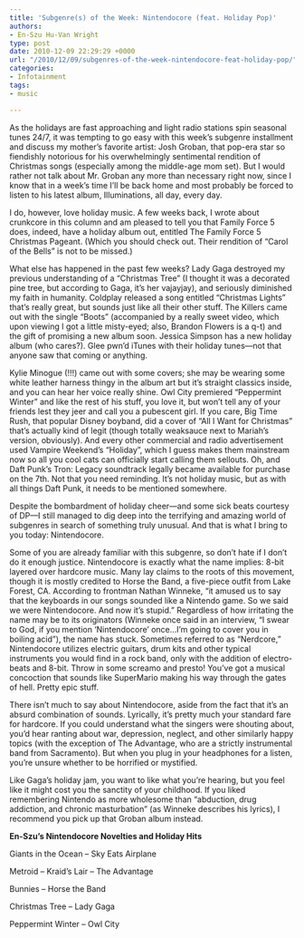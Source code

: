 ```yaml
---
title: 'Subgenre(s) of the Week: Nintendocore (feat. Holiday Pop)'
authors:
- En-Szu Hu-Van Wright
type: post
date: 2010-12-09 22:29:29 +0000
url: "/2010/12/09/subgenres-of-the-week-nintendocore-feat-holiday-pop/"
categories:
- Infotainment
tags:
- music

---
```

As the holidays are fast approaching and light radio stations spin seasonal tunes 24/7, it was tempting to go easy with this week’s subgenre installment and discuss my mother’s favorite artist: Josh Groban, that pop-era star so fiendishly notorious for his overwhelmingly sentimental rendition of Christmas songs (especially among the middle-age mom set). But I would rather not talk about Mr. Groban any more than necessary right now, since I know that in a week’s time I’ll be back home and most probably be forced to listen to his latest album, Illuminations, all day, every day.

I do, however, love holiday music. A few weeks back, I wrote about crunkcore in this column and am pleased to tell you that Family Force 5 does, indeed, have a holiday album out, entitled The Family Force 5 Christmas Pageant. (Which you should check out. Their rendition of “Carol of the Bells” is not to be missed.)

What else has happened in the past few weeks? Lady Gaga destroyed my previous understanding of a “Christmas Tree” (I thought it was a decorated pine tree, but according to Gaga, it’s her vajayjay), and seriously diminished my faith in humanity. Coldplay released a song entitled “Christmas Lights” that’s really great, but sounds just like all their other stuff. The Killers came out with the single “Boots” (accompanied by a really sweet video, which upon viewing I got a little misty-eyed; also, Brandon Flowers is a q-t) and the gift of promising a new album soon. Jessica Simpson has a new holiday album (who cares?). Glee pwn’d iTunes with their holiday tunes—not that anyone saw that coming or anything.

Kylie Minogue (!!!) came out with some covers; she may be wearing some white leather harness thingy in the album art but it’s straight classics inside, and you can hear her voice really shine. Owl City premiered “Peppermint Winter” and like the rest of his stuff, you love it, but won’t tell any of your friends lest they jeer and call you a pubescent girl. If you care, Big Time Rush, that popular Disney boyband, did a cover of “All I Want for Christmas” that’s actually kind of legit (though totally weaksauce next to Mariah’s version, obviously). And every other commercial and radio advertisement used Vampire Weekend’s “Holiday”, which I guess makes them mainstream now so all you cool cats can officially start calling them sellouts. Oh, and Daft Punk’s Tron: Legacy soundtrack legally became available for purchase on the 7th. Not that you need reminding. It’s not holiday music, but as with all things Daft Punk, it needs to be mentioned somewhere.

Despite the bombardment of holiday cheer—and some sick beats courtesy of DP—I still managed to dig deep into the terrifying and amazing world of subgenres in search of something truly unusual. And that is what I bring to you today: Nintendocore.

Some of you are already familiar with this subgenre, so don’t hate if I don’t do it enough justice. Nintendocore is exactly what the name implies: 8-bit layered over hardcore music. Many lay claims to the roots of this movement, though it is mostly credited to Horse the Band, a five-piece outfit from Lake Forest, CA. According to frontman Nathan Winneke, “it amused us to say that the keyboards in our songs sounded like a Nintendo game. So we said we were Nintendocore. And now it’s stupid.” Regardless of how irritating the name may be to its originators (Winneke once said in an interview, “I swear to God, if you mention ‘Nintendocore’ once…I’m going to cover you in boiling acid”), the name has stuck. Sometimes referred to as “Nerdcore,” Nintendocore utilizes electric guitars, drum kits and other typical instruments you would find in a rock band, only with the addition of electro-beats and 8-bit. Throw in some screamo and presto! You’ve got a musical concoction that sounds like SuperMario making his way through the gates of hell. Pretty epic stuff.

There isn’t much to say about Nintendocore, aside from the fact that it’s an absurd combination of sounds. Lyrically, it’s pretty much your standard fare for hardcore. If you could understand what the singers were shouting about, you’d hear ranting about war, depression, neglect, and other similarly happy topics (with the exception of The Advantage, who are a strictly instrumental band from Sacramento). But when you plug in your headphones for a listen, you’re unsure whether to be horrified or mystified.

Like Gaga’s holiday jam, you want to like what you’re hearing, but you feel like it might cost you the sanctity of your childhood. If you liked remembering Nintendo as more wholesome than “abduction, drug addiction, and chronic masturbation” (as Winneke describes his lyrics), I recommend you pick up that Groban album instead.

**En-Szu’s Nintendocore Novelties and Holiday Hits**

Giants in the Ocean &#8211; Sky Eats Airplane

Metroid &#8211; Kraid&#8217;s Lair &#8211; The Advantage

Bunnies &#8211; Horse the Band

Christmas Tree &#8211; Lady Gaga

Peppermint Winter &#8211; Owl City